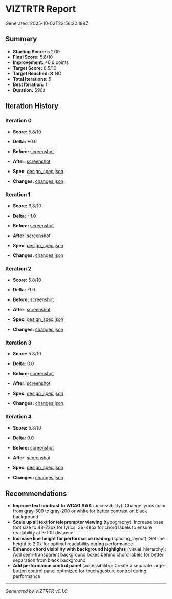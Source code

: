 # VIZTRTR Report

Generated: 2025-10-02T22:56:22.188Z

## Summary

- **Starting Score:** 5.2/10
- **Final Score:** 5.8/10
- **Improvement:** +0.6 points
- **Target Score:** 8.5/10
- **Target Reached:** ❌ NO
- **Total Iterations:** 5
- **Best Iteration:** 1
- **Duration:** 596s


## Iteration History


### Iteration 0

- **Score:** 5.8/10
- **Delta:** +0.6

- **Before:** [screenshot](./iteration_0/before.png)
- **After:** [screenshot](./iteration_0/after.png)
- **Spec:** [design_spec.json](./iteration_0/design_spec.json)
- **Changes:** [changes.json](./iteration_0/changes.json)


### Iteration 1

- **Score:** 6.8/10
- **Delta:** +1.0

- **Before:** [screenshot](./iteration_1/before.png)
- **After:** [screenshot](./iteration_1/after.png)
- **Spec:** [design_spec.json](./iteration_1/design_spec.json)
- **Changes:** [changes.json](./iteration_1/changes.json)


### Iteration 2

- **Score:** 5.8/10
- **Delta:** -1.0

- **Before:** [screenshot](./iteration_2/before.png)
- **After:** [screenshot](./iteration_2/after.png)
- **Spec:** [design_spec.json](./iteration_2/design_spec.json)
- **Changes:** [changes.json](./iteration_2/changes.json)


### Iteration 3

- **Score:** 5.8/10
- **Delta:** 0.0

- **Before:** [screenshot](./iteration_3/before.png)
- **After:** [screenshot](./iteration_3/after.png)
- **Spec:** [design_spec.json](./iteration_3/design_spec.json)
- **Changes:** [changes.json](./iteration_3/changes.json)


### Iteration 4

- **Score:** 5.8/10
- **Delta:** 0.0

- **Before:** [screenshot](./iteration_4/before.png)
- **After:** [screenshot](./iteration_4/after.png)
- **Spec:** [design_spec.json](./iteration_4/design_spec.json)
- **Changes:** [changes.json](./iteration_4/changes.json)


## Recommendations

- **Improve text contrast to WCAG AAA** (accessibility): Change lyrics color from gray-500 to gray-200 or white for better contrast on black background
- **Scale up all text for teleprompter viewing** (typography): Increase base font size to 48-72px for lyrics, 36-48px for chord labels to ensure readability at 3-10ft distance
- **Increase line height for performance reading** (spacing_layout): Set line height to 2.0x for optimal readability during performance
- **Enhance chord visibility with background highlights** (visual_hierarchy): Add semi-transparent background boxes behind chord labels for better separation from black background
- **Add performance control panel** (accessibility): Create a separate large-button control panel optimized for touch/gesture control during performance

---

*Generated by VIZTRTR v0.1.0*
